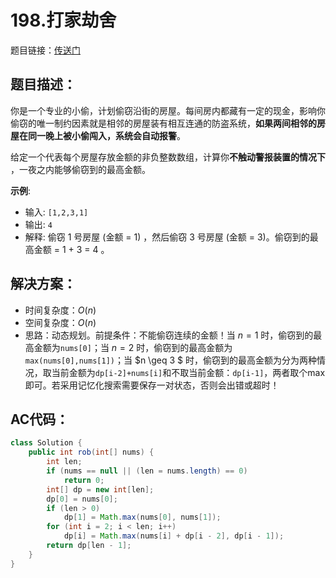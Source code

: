 # 198.打家劫舍
题目链接：[传送门](https://leetcode-cn.com/problems/house-robber/)

## 题目描述：
你是一个专业的小偷，计划偷窃沿街的房屋。每间房内都藏有一定的现金，影响你偷窃的唯一制约因素就是相邻的房屋装有相互连通的防盗系统，**如果两间相邻的房屋在同一晚上被小偷闯入，系统会自动报警**。

给定一个代表每个房屋存放金额的非负整数数组，计算你**不触动警报装置的情况下** ，一夜之内能够偷窃到的最高金额。

**示例**:
- 输入: `[1,2,3,1]`
- 输出: `4`
- 解释: 偷窃 1 号房屋 (金额 = 1) ，然后偷窃 3 号房屋 (金额 = 3)。偷窃到的最高金额 = 1 + 3 = 4 。

## 解决方案：
- 时间复杂度：$O(n)$
- 空间复杂度：$O(n)$
- 思路：动态规划。前提条件：不能偷窃连续的金额！当 $n=1$ 时，偷窃到的最高金额为`nums[0]`；当 $n=2$ 时，偷窃到的最高金额为`max(nums[0],nums[1])`；当 $n \geq 3 $ 时，偷窃到的最高金额为分为两种情况，取当前金额为`dp[i-2]+nums[i]`和不取当前金额：`dp[i-1]`，两者取个max即可。若采用记忆化搜索需要保存一对状态，否则会出错或超时！

## AC代码：
```java
class Solution {
	public int rob(int[] nums) {
		int len;
		if (nums == null || (len = nums.length) == 0)
			return 0;
		int[] dp = new int[len];
		dp[0] = nums[0];
		if (len > 0)
			dp[1] = Math.max(nums[0], nums[1]);
		for (int i = 2; i < len; i++)
			dp[i] = Math.max(nums[i] + dp[i - 2], dp[i - 1]);
		return dp[len - 1];
	}
}
```